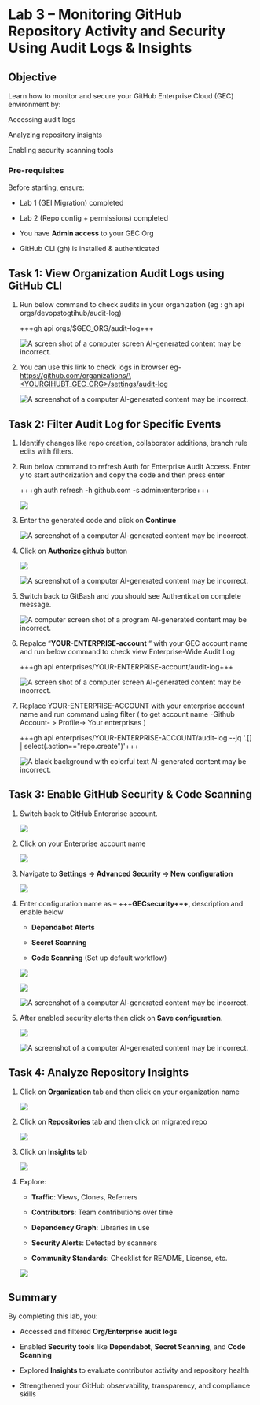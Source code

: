 # Lab 3 – Monitoring GitHub Repository Activity and Security Using Audit Logs & Insights

## Objective

Learn how to monitor and secure your GitHub Enterprise Cloud (GEC)
environment by:

Accessing audit logs

Analyzing repository insights

Enabling security scanning tools

### Pre-requisites

Before starting, ensure:

- Lab 1 (GEI Migration) completed

- Lab 2 (Repo config + permissions) completed

- You have **Admin access** to your GEC Org

- GitHub CLI (gh) is installed & authenticated

## Task 1: View Organization Audit Logs using GitHub CLI

1.  Run below command to check audits in your organization (eg : gh api
    orgs/devopstogtihub/audit-log)

    +++gh api orgs/$GEC_ORG/audit-log+++

    ![A screen shot of a computer screen AI-generated content may be
incorrect.](./media/image1.png)

2.  You can use this link to check logs in browser eg-
    [https://github.com/organizations/\<YOURGIHUBT_GEC_ORG\>/settings/audit-log](https://github.com/organizations/%3cYOURGIHUBT_GEC_ORG%3e/settings/audit-log)

    ![A screenshot of a computer AI-generated content may be  incorrect.](./media/image2.png)

## Task 2: Filter Audit Log for Specific Events

1.  Identify changes like repo creation, collaborator additions, branch
    rule edits with filters.

2.  Run below command to refresh Auth for Enterprise Audit Access. Enter
    y to start authorization and copy the code and then press enter

    +++gh auth refresh -h github.com -s admin:enterprise+++

    ![](./media/image3.png)

3.  Enter the generated code and click on **Continue**

    ![A screenshot of a computer AI-generated content may be
incorrect.](./media/image4.png)

4.  Click on **Authorize github** button

    ![](./media/image5.png)

    ![A screenshot of a computer AI-generated content may be
incorrect.](./media/image6.png)

5.  Switch back to GitBash and you should see Authentication complete
    message.

    ![A computer screen shot of a program AI-generated content may be
incorrect.](./media/image7.png)

6.  Repalce “**YOUR-ENTERPRISE-account** “ with your GEC account name
    and run below command to check view Enterprise-Wide Audit Log

    +++gh api enterprises/YOUR-ENTERPRISE-account/audit-log+++

    ![A screen shot of a computer screen AI-generated content may be
incorrect.](./media/image8.png)

7.  Replace YOUR-ENTERPRISE-ACCOUNT with your enterprise account name
    and run command using filter ( to get account name -Github Account-
    \> Profile-\> Your enterprises )

    +++gh api enterprises/YOUR-ENTERPRISE-ACCOUNT/audit-log --jq '.\[\] | select(.action=="repo.create")'+++

    ![A black background with colorful text AI-generated content may be
incorrect.](./media/image9.png)

## Task 3: Enable GitHub Security & Code Scanning

1.  Switch back to GitHub Enterprise account.

    ![](./media/image10.png)

2.  Click on your Enterprise account name

    ![](./media/image11.png)

3.  Navigate to **Settings → Advanced Security → New configuration**

    ![](./media/image12.png)

4.  Enter configuration name as – +++**GECsecurity+++,** description and
    enable below

    - **Dependabot Alerts**

    - **Secret Scanning**

    - **Code Scanning** (Set up default workflow)

    ![](./media/image13.png)

    ![](./media/image14.png)

    ![A screenshot of a computer AI-generated content may be
incorrect.](./media/image15.png)

3.  After enabled security alerts then click on **Save configuration**.

    ![](./media/image16.png)

    ![A screenshot of a computer AI-generated content may be
incorrect.](./media/image17.png)

## Task 4: Analyze Repository Insights

1.  Click on **Organization** tab and then click on your organization
    name

    ![](./media/image18.png)

2.  Click on **Repositories** tab and then click on migrated repo

    ![](./media/image19.png)

3.  Click on **Insights** tab

    ![](./media/image20.png)

4.  Explore:

    - **Traffic**: Views, Clones, Referrers

    - **Contributors**: Team contributions over time

    - **Dependency Graph**: Libraries in use

    - **Security Alerts**: Detected by scanners

    - **Community Standards**: Checklist for README, License, etc.

    ![](./media/image21.png)

## Summary

By completing this lab, you:

- Accessed and filtered **Org/Enterprise audit logs**

- Enabled **Security tools** like **Dependabot**, **Secret Scanning**,
  and **Code Scanning**

- Explored **Insights** to evaluate contributor activity and repository
  health

- Strengthened your GitHub observability, transparency, and compliance
  skills

